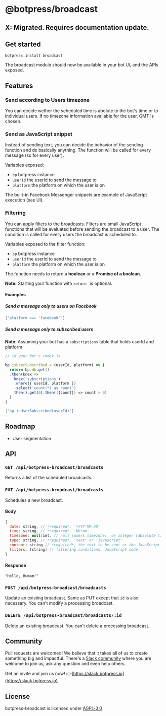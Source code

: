 # @botpress/broadcast

## X: Migrated. Requires documentation update.

## Get started

```
botpress install broadcast
```

The broadcast module should now be available in your bot UI, and the APIs exposed.

## Features

### Send according to Users timezone

You can decide wether the scheduled time is abolute to the bot's time or to individual users. If no timezone information available for the user, GMT is chosen.

### Send as JavaScript snippet

Instead of sending text, you can decide the behavior of the sending function and do basically anything. The function will be called for every message (so for every user).

Variables exposed:

- `bp` botpress instance
- `userId` the userId to send the message to
- `platform` the platform on which the user is on

The built-in Facebook Messenger snippets are example of JavaScript execution (see UI).

### Filtering

You can apply filters to the broadcasts. Filters are small JavaScript functions that will be evaluated before sending the broadcast to a user. The condition is called for every users the broadcast is scheduled to.

Variables exposed to the filter function:
- `bp` botpress instance
- `userId` the userId to send the message to
- `platform` the platform on which the user is on

The function needs to return a **boolean** or a **Promise of a boolean**.

**Note:** Starting your function with `return ` is optional.

#### Examples

##### Send a message only to users on Facebook

```js
["platform === 'facebook'"]
```

##### Send a message only to subscribed users

**Note**: Assuming your bot has a `subscriptions` table that holds userId and platform

```js
// in your bot's index.js

bp.isUserSubscribed = (userId, platform) => {
  return bp.db.get()
  .then(knex =>
    knex('subscriptions')
    .where({ userId, platform })
    .select('count(*) as count')
    then().get(0).then(({count}) => count > 0)
  )
}
```

```js
["bp.isUserSubscribed(userId)"]
```

## Roadmap

- User segmentation

## API

### `GET /api/botpress-broadcast/broadcasts`

Returns a list of the scheduled broadcasts.

### `PUT /api/botpress-broadcast/broadcasts`

Schedules a new broadcast.

#### Body

```js
{
  date: string, // *required*, 'YYYY-MM-DD'
  time: string, // *required*, 'HH:mm'
  timezone: null|int, // null (users timezone), or integer (absolute timezone)
  type: string, // *required*, 'text' or 'javascript'
  content: string // *required*, the text to be sent or the JavaScript code to execute,
  filters: [string] // filtering conditions, JavaScript code
}
```

#### Response

```
"Hello, Human!"
```

### `POST /api/botpress-broadcast/broadcasts`

Update an existing broadcast. Same as PUT except that `id` is also necessary. You can't modify a processing broadcast.

### `DELETE /api/botpress-broadcast/broadcasts/:id`

Delete an existing broadcast. You can't delete a processing broadcast.

## Community

Pull requests are welcomed! We believe that it takes all of us to create something big and impactful.
There's a [Slack community](https://slack.botpress.io) where you are welcome to join us, ask any question and even help others.

Get an invite and join us now! 👉[https://slack.botpress.io](https://slack.botpress.io)

## License

botpress-broadcast is licensed under [AGPL-3.0](/LICENSE)

